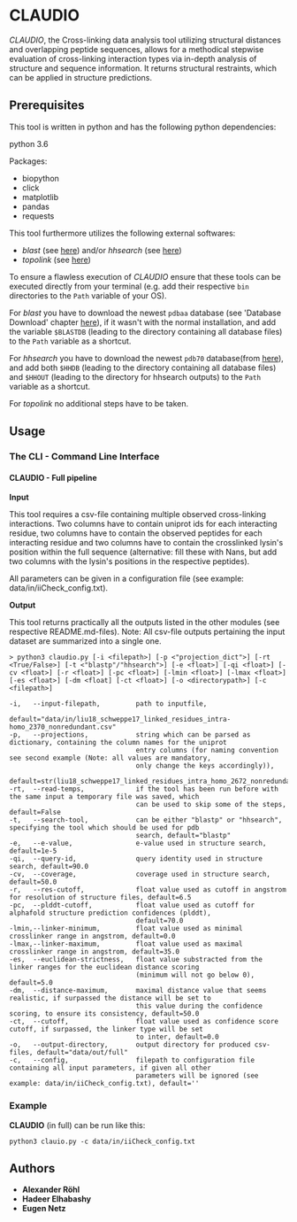 # CLAUDIO 

*CLAUDIO*, the Cross-linking data analysis tool utilizing structural distances and overlapping peptide sequences, allows
for a methodical stepwise evaluation of cross-linking interaction types via in-depth analysis of structure and sequence 
information. It returns structural restraints, which can be applied in structure predictions. 

## Prerequisites

This tool is written in python and has the following python dependencies:

python 3.6

Packages:
* biopython
* click
* matplotlib
* pandas
* requests

This tool furthermore utilizes the following external softwares:
* *blast* (see [here](https://www.ncbi.nlm.nih.gov/books/NBK52640/)) and/or 
*hhsearch* (see [here](https://github.com/soedinglab/hh-suite))
* *topolink* (see [here](http://leandro.iqm.unicamp.br/topolink/download.shtml))

To ensure a flawless execution of *CLAUDIO* ensure that these tools can be executed directly from your terminal 
(e.g. add their respective `bin` directories to the `Path` variable of your OS).

For *blast* you have to download the newest `pdbaa` database (see 'Database Download' chapter 
[here](https://www.ncbi.nlm.nih.gov/books/NBK52640/)), if it wasn't with the normal installation, and add 
the variable `$BLASTDB` (leading to the directory containing all database files) to the `Path` variable as a 
shortcut.

For *hhsearch* you have to download the newest `pdb70` 
database(from [here](https://wwwuser.gwdg.de/~compbiol/data/hhsuite/databases/hhsuite_dbs/pdb70_from_mmcif_220313.tar.gz)), 
and add both `$HHDB` (leading to the directory containing all database files) and `$HHOUT` (leading to the directory for
hhsearch outputs) to the `Path` variable as a shortcut.

For *topolink* no additional steps have to be taken.

## Usage

### The CLI - Command Line Interface
#### CLAUDIO - Full pipeline
**Input**

This tool requires a csv-file containing multiple observed cross-linking interactions. Two columns have to contain 
uniprot ids for each interacting residue, two columns have to contain the observed peptides for each interacting residue
and two columns have to contain the crosslinked lysin's position within the full sequence (alternative: fill these with
Nans, but add two columns with the lysin's positions in the respective peptides).

All parameters can be given in a configuration file (see example: data/in/iiCheck_config.txt).

**Output**

This tool returns practically all the outputs listed in the other modules (see respective README.md-files).
Note: All csv-file outputs pertaining the input dataset are summarized into a single one.
```
> python3 claudio.py [-i <filepath>] [-p <"projection_dict">] [-rt <True/False>] [-t <"blastp"/"hhsearch">] [-e <float>] [-qi <float>] [-cv <float>] [-r <float>] [-pc <float>] [-lmin <float>] [-lmax <float>] [-es <float>] [-dm <float] [-ct <float>] [-o <directorypath>] [-c <filepath>] 

-i,   --input-filepath,         path to inputfile,
                                default="data/in/liu18_schweppe17_linked_residues_intra-homo_2370_nonredundant.csv"
-p,   --projections,            string which can be parsed as dictionary, containing the column names for the uniprot 
                                entry columns (for naming convention see second example (Note: all values are mandatory,
                                only change the keys accordingly)),
                                default=str(liu18_schweppe17_linked_residues_intra_homo_2672_nonredundant)
-rt,  --read-temps,             if the tool has been run before with the same input a temporary file was saved, which
                                can be used to skip some of the steps, default=False
-t,   --search-tool,            can be either "blastp" or "hhsearch", specifying the tool which should be used for pdb 
                                search, default="blastp"
-e,   --e-value,                e-value used in structure search, default=1e-5
-qi,  --query-id,               query identity used in structure search, default=90.0
-cv,  --coverage,               coverage used in structure search, default=50.0
-r,   --res-cutoff,             float value used as cutoff in angstrom for resolution of structure files, default=6.5
-pc,  --plddt-cutoff,           float value used as cutoff for alphafold structure prediction confidences (plddt), 
                                default=70.0  
-lmin,--linker-minimum,         float value used as minimal crosslinker range in angstrom, default=0.0
-lmax,--linker-maximum,         float value used as maximal crosslinker range in angstrom, default=35.0
-es,  --euclidean-strictness,   float value substracted from the linker ranges for the euclidean distance scoring
                                (minimum will not go below 0), default=5.0
-dm,  --distance-maximum,       maximal distance value that seems realistic, if surpassed the distance will be set to 
                                this value during the confidence scoring, to ensure its consistency, default=50.0
-ct,  --cutoff,                 float value used as confidence score cutoff, if surpassed, the linker type will be set 
                                to inter, default=0.0  
-o,   --output-directory,       output directory for produced csv-files, default="data/out/full"
-c,   --config,                 filepath to configuration file containing all input parameters, if given all other 
                                parameters will be ignored (see example: data/in/iiCheck_config.txt), default=''
```

### Example
**CLAUDIO** (in full) can be run like this:
```
python3 clauio.py -c data/in/iiCheck_config.txt
```

## Authors

* **Alexander Röhl**
* **Hadeer Elhabashy**
* **Eugen Netz**
